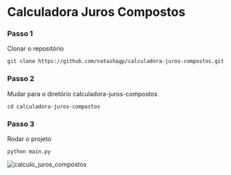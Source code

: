 # Calculadora Juros Compostos

### Passo 1

Clonar o repositório

```shell
git clone https://github.com/natashagp/calculadora-juros-compostos.git
```

### Passo 2

Mudar para o diretório calculadora-juros-compostos

```shell
cd calculadora-juros-compostos
```

### Passo 3

Rodar o projeto

```shell
python main.py
```

![calculo_juros_compostos](https://github.com/user-attachments/assets/53d9d536-f0e8-4cf2-afab-3b53c688c859)
